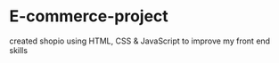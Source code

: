 # E-commerce-project
created shopio using HTML, CSS &amp; JavaScript to improve my front end skills 
